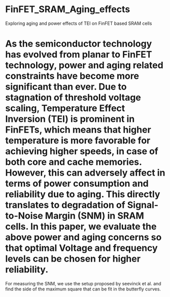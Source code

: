 # FinFET_SRAM_Aging_effects
Exploring aging and power effects of TEI on FinFET based SRAM cells


# As the semiconductor technology has evolved from planar to FinFET technology, power and aging related constraints have become more significant than ever. Due to stagnation of threshold voltage scaling, Temperature Effect Inversion (TEI) is prominent in FinFETs, which means that higher temperature is more favorable for achieving higher speeds, in case of both core and cache memories. However, this can adversely affect in terms of power consumption and reliability due to aging. This directly translates to degradation of Signal-to-Noise Margin (SNM) in SRAM cells. In this paper, we evaluate the above power and aging concerns so that optimal Voltage and frequency levels can be chosen for higher reliability.


For measuring the SNM, we use the setup proposed by seevinck et al. and find the side of the maximum square that can be fit in the butterfly curves.

